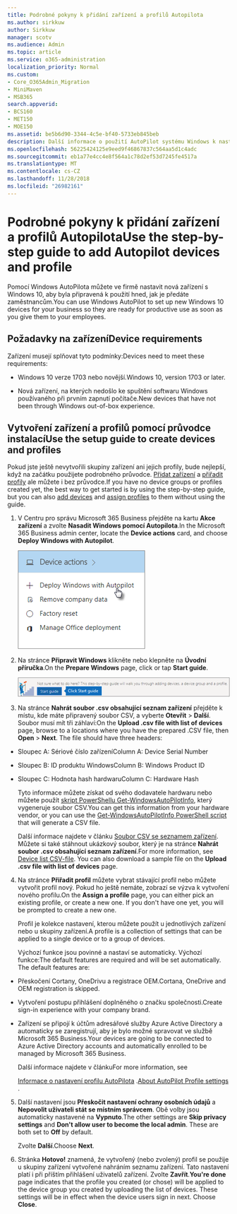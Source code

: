 ```yaml
---
title: Podrobné pokyny k přidání zařízení a profilů Autopilota
ms.author: sirkkuw
author: Sirkkuw
manager: scotv
ms.audience: Admin
ms.topic: article
ms.service: o365-administration
localization_priority: Normal
ms.custom:
- Core_O365Admin_Migration
- MiniMaven
- MSB365
search.appverid:
- BCS160
- MET150
- MOE150
ms.assetid: be5b6d90-3344-4c5e-bf40-5733eb845beb
description: Další informace o použití AutoPilot systému Windows k nastavení nových Windows 10 zařízení pro vaše podnikání.
ms.openlocfilehash: 56225424125e9eed9f46867837c564aa5d1c4adc
ms.sourcegitcommit: eb1a77e4cc4e8f564a1c78d2ef53d7245fe4517a
ms.translationtype: MT
ms.contentlocale: cs-CZ
ms.lasthandoff: 11/28/2018
ms.locfileid: "26982161"
---
```

# <a name="use-the-step-by-step-guide-to-add-autopilot-devices-and-profile"></a><span data-ttu-id="274cb-103">Podrobné pokyny k přidání zařízení a profilů Autopilota</span><span class="sxs-lookup"><span data-stu-id="274cb-103">Use the step-by-step guide to add Autopilot devices and profile</span></span>

<span data-ttu-id="274cb-104">Pomocí Windows AutoPilota můžete ve firmě nastavit nová zařízení s Windows 10, aby byla připravená k použití hned, jak je předáte zaměstnancům.</span><span class="sxs-lookup"><span data-stu-id="274cb-104">You can use Windows AutoPilot to set up new Windows 10 devices for your business so they are ready for productive use as soon as you give them to your employees.</span></span>
  
## <a name="device-requirements"></a><span data-ttu-id="274cb-105">Požadavky na zařízení</span><span class="sxs-lookup"><span data-stu-id="274cb-105">Device requirements</span></span>

<span data-ttu-id="274cb-106">Zařízení musejí splňovat tyto podmínky:</span><span class="sxs-lookup"><span data-stu-id="274cb-106">Devices need to meet these requirements:</span></span>
  
- <span data-ttu-id="274cb-107">Windows 10 verze 1703 nebo novější.</span><span class="sxs-lookup"><span data-stu-id="274cb-107">Windows 10, version 1703 or later.</span></span>
    
- <span data-ttu-id="274cb-108">Nová zařízení, na kterých nedošlo ke spuštění softwaru Windows používaného při prvním zapnutí počítače.</span><span class="sxs-lookup"><span data-stu-id="274cb-108">New devices that have not been through Windows out-of-box experience.</span></span>
    
## <a name="use-the-setup-guide-to-create-devices-and-profiles"></a><span data-ttu-id="274cb-109">Vytvoření zařízení a profilů pomocí průvodce instalací</span><span class="sxs-lookup"><span data-stu-id="274cb-109">Use the setup guide to create devices and profiles</span></span>

<span data-ttu-id="274cb-110">Pokud jste ještě nevytvořili skupiny zařízení ani jejich profily, bude nejlepší, když na začátku použijete podrobného průvodce. [Přidat zařízení](create-and-edit-autopilot-devices.md) a [přiřadit profily](create-and-edit-autopilot-profiles.md) ale můžete i bez průvodce.</span><span class="sxs-lookup"><span data-stu-id="274cb-110">If you have no device groups or profiles created yet, the best way to get started is by using the step-by-step guide, but you can also [add devices](create-and-edit-autopilot-devices.md) and [assign profiles](create-and-edit-autopilot-profiles.md) to them without using the guide.</span></span> 
  
1. <span data-ttu-id="274cb-111">V Centru pro správu Microsoft 365 Business přejděte na kartu **Akce zařízení** a zvolte **Nasadit Windows pomocí Autopilota**.</span><span class="sxs-lookup"><span data-stu-id="274cb-111">In the Microsoft 365 Business admin center, locate the **Device actions** card, and choose **Deploy Windows with Autopilot**.</span></span>
    
    ![On the Device actions card, choose Deploy Windows with Autopilot.](media/160d5c2a-11a8-48f9-a8aa-70f084b85448.png)
  
2. <span data-ttu-id="274cb-113">Na stránce **Připravit Windows** klikněte nebo klepněte na **Úvodní příručka**.</span><span class="sxs-lookup"><span data-stu-id="274cb-113">On the **Prepare Windows** page, click or tap **Start guide**.</span></span>
    
    ![Click Start guide for step-by-step instructions for Autopilot.](media/31662655-d1e6-437d-87ea-c0dec5da56f7.png)
  
3. <span data-ttu-id="274cb-p101">Na stránce **Nahrát soubor .csv obsahující seznam zařízení** přejděte k místu, kde máte připravený soubor CSV, a vyberte **Otevřít** \> **Další**. Soubor musí mít tři záhlaví:</span><span class="sxs-lookup"><span data-stu-id="274cb-p101">On the **Upload .csv file with list of devices** page, browse to a locations where you have the prepared .CSV file, then **Open** \> **Next**. The file should have three headers:</span></span>
    
  - <span data-ttu-id="274cb-117">Sloupec A: Sériové číslo zařízení</span><span class="sxs-lookup"><span data-stu-id="274cb-117">Column A: Device Serial Number</span></span>
    
  - <span data-ttu-id="274cb-118">Sloupec B: ID produktu Windows</span><span class="sxs-lookup"><span data-stu-id="274cb-118">Column B: Windows Product ID</span></span>
    
  - <span data-ttu-id="274cb-119">Sloupec C: Hodnota hash hardwaru</span><span class="sxs-lookup"><span data-stu-id="274cb-119">Column C: Hardware Hash</span></span>
    
    <span data-ttu-id="274cb-120">Tyto informace můžete získat od svého dodavatele hardwaru nebo můžete použít [skript PowerShellu Get-WindowsAutoPilotInfo](https://www.powershellgallery.com/packages/Get-WindowsAutoPilotInfo), který vygeneruje soubor CSV.</span><span class="sxs-lookup"><span data-stu-id="274cb-120">You can get this information from your hardware vendor, or you can use the [Get-WindowsAutoPilotInfo PowerShell script](https://www.powershellgallery.com/packages/Get-WindowsAutoPilotInfo) that will generate a CSV file.</span></span> 
    
    <span data-ttu-id="274cb-p102">Další informace najdete v článku [Soubor CSV se seznamem zařízení](https://support.office.com/article/932e3676-2491-49f0-9177-d893d2f5276e). Můžete si také stáhnout ukázkový soubor, který je na stránce **Nahrát soubor .csv obsahující seznam zařízení**.</span><span class="sxs-lookup"><span data-stu-id="274cb-p102">For more information, see [Device list CSV-file](https://support.office.com/article/932e3676-2491-49f0-9177-d893d2f5276e). You can also download a sample file on the **Upload .csv file with list of devices** page.</span></span> 
    
4. <span data-ttu-id="274cb-p103">Na stránce **Přiřadit profil** můžete vybrat stávající profil nebo můžete vytvořit profil nový. Pokud ho ještě nemáte, zobrazí se výzva k vytvoření nového profilu.</span><span class="sxs-lookup"><span data-stu-id="274cb-p103">On the **Assign a profile** page, you can either pick an existing profile, or create a new one. If you don't have one yet, you will be prompted to create a new one.</span></span> 
    
    <span data-ttu-id="274cb-125">Profil je kolekce nastavení, kterou můžete použít u jednotlivých zařízení nebo u skupiny zařízení.</span><span class="sxs-lookup"><span data-stu-id="274cb-125">A profile is a collection of settings that can be applied to a single device or to a group of devices.</span></span>
    
    <span data-ttu-id="274cb-p104">Výchozí funkce jsou povinné a nastaví se automaticky. Výchozí funkce:</span><span class="sxs-lookup"><span data-stu-id="274cb-p104">The default features are required and will be set automatically. The default features are:</span></span>
    
  - <span data-ttu-id="274cb-128">Přeskočení Cortany, OneDrivu a registrace OEM.</span><span class="sxs-lookup"><span data-stu-id="274cb-128">Cortana, OneDrive and OEM registration is skipped.</span></span>
    
  - <span data-ttu-id="274cb-129">Vytvoření postupu přihlášení doplněného o značku společnosti.</span><span class="sxs-lookup"><span data-stu-id="274cb-129">Create sign-in experience with your company brand.</span></span>
    
  - <span data-ttu-id="274cb-130">Zařízení se připojí k účtům adresářové služby Azure Active Directory a automaticky se zaregistrují, aby je bylo možné spravovat ve službě Microsoft 365 Business.</span><span class="sxs-lookup"><span data-stu-id="274cb-130">Your devices are going to be connected to Azure Active Directory accounts and automatically enrolled to be managed by Microsoft 365 Business.</span></span>
    
    <span data-ttu-id="274cb-131">Další informace najdete v článku</span><span class="sxs-lookup"><span data-stu-id="274cb-131">For more information, see</span></span>
    
    <span data-ttu-id="274cb-132">[Informace o nastavení profilu AutoPilota](autopilot-profile-settings.md) .</span><span class="sxs-lookup"><span data-stu-id="274cb-132">[About AutoPilot Profile settings](autopilot-profile-settings.md) .</span></span> 
    
5. <span data-ttu-id="274cb-133">Další nastavení jsou **Přeskočit nastavení ochrany osobních údajů** a **Nepovolit uživateli stát se místním správcem**. Obě volby jsou automaticky nastavené na **Vypnuto**.</span><span class="sxs-lookup"><span data-stu-id="274cb-133">The other settings are **Skip privacy settings** and **Don't allow user to become the local admin**. These are both set to **Off** by default.</span></span> 
    
    <span data-ttu-id="274cb-134">Zvolte **Další**.</span><span class="sxs-lookup"><span data-stu-id="274cb-134">Choose **Next**.</span></span>
    
6. <span data-ttu-id="274cb-p105">Stránka **Hotovo!** znamená, že vytvořený (nebo zvolený) profil se použije u skupiny zařízení vytvořené nahráním seznamu zařízení. Tato nastavení platí i při příštím přihlášení uživatelů zařízení. Zvolte **Zavřít**.</span><span class="sxs-lookup"><span data-stu-id="274cb-p105">**You're done** page indicates that the profile you created (or chose) will be applied to the device group you created by uploading the list of devices. These settings will be in effect when the device users sign in next. Choose **Close**.</span></span>
    